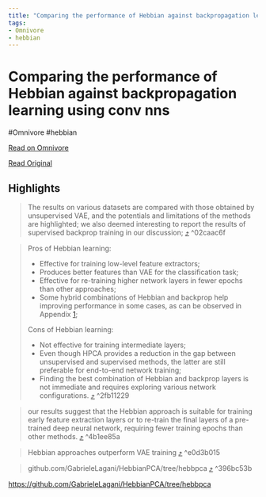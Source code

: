 ```yaml
---
title: "Comparing the performance of Hebbian against backpropagation learning using conv nns"
tags:
- Omnivore
- hebbian
---
```



# Comparing the performance of Hebbian against backpropagation learning using conv nns
#Omnivore
 #hebbian 
  
[Read on Omnivore](https://omnivore.app/me/comparing-the-performance-of-hebbian-against-backpropagation-lea-189c2643103)

[Read Original](https://link.springer.com/article/10.1007/s00521-021-06701-4)

## Highlights

> The results on various datasets are compared with those obtained by unsupervised VAE, and the potentials and limitations of the methods are highlighted; we also deemed interesting to report the results of supervised backprop training in our discussion; [⤴️](https://omnivore.app/me/comparing-the-performance-of-hebbian-against-backpropagation-lea-189c2643103#02caac6f-8b80-42ad-b10e-c702f4ee120e)  ^02caac6f

> Pros of Hebbian learning:
> 
> * Effective for training low-level feature extractors;
> * Produces better features than VAE for the classification task;
> * Effective for re-training higher network layers in fewer epochs than other approaches;
> * Some hybrid combinations of Hebbian and backprop help improving performance in some cases, as can be observed in Appendix [1](https://link.springer.com/article/10.1007/s00521-021-06701-4#Sec33);
> 
> Cons of Hebbian learning:
> 
> * Not effective for training intermediate layers;
> * Even though HPCA provides a reduction in the gap between unsupervised and supervised methods, the latter are still preferable for end-to-end network training;
> * Finding the best combination of Hebbian and backprop layers is not immediate and requires exploring various network configurations. [⤴️](https://omnivore.app/me/comparing-the-performance-of-hebbian-against-backpropagation-lea-189c2643103#2fb11229-5007-48de-a177-4055ad5da22b)  ^2fb11229

> our results suggest that the Hebbian approach is suitable for training early feature extraction layers or to re-train the final layers of a pre-trained deep neural network, requiring fewer training epochs than other methods. [⤴️](https://omnivore.app/me/comparing-the-performance-of-hebbian-against-backpropagation-lea-189c2643103#4b1ee85a-95b2-41aa-8570-f90b020d6f9d)  ^4b1ee85a

> Hebbian approaches outperform VAE training [⤴️](https://omnivore.app/me/comparing-the-performance-of-hebbian-against-backpropagation-lea-189c2643103#e0d3b015-3325-44a2-b4ee-2f5b2e82f965)  ^e0d3b015

> github.com/GabrieleLagani/HebbianPCA/tree/hebbpca [⤴️](https://omnivore.app/me/comparing-the-performance-of-hebbian-against-backpropagation-lea-189c2643103#396bc53b-e73d-4967-b794-22c690ef982a)  ^396bc53b

https://github.com/GabrieleLagani/HebbianPCA/tree/hebbpca

